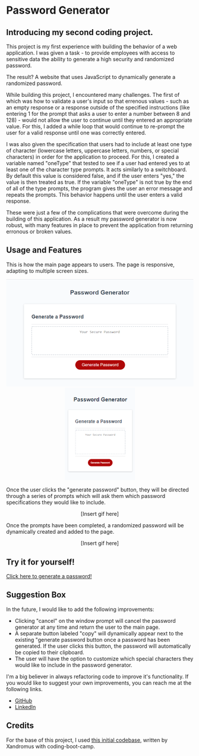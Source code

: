 # Password Generator

## Introducing my second coding project. 

This project is my first experience with building the behavior of a web application. I was given a task - to provide employees with access to sensitive data the ability to generate a high security and randomized password. 

The result? A website that uses JavaScript to dynamically generate a randomized password. 

While building this project, I encountered many challenges. The first of which was how to validate a user's input so that errenous values - such as an empty response or a response outside of the specified instructions (like entering 1 for the prompt that asks a user to enter a number between 8 and 128) - would not allow the user to continue until they entered an appropriate value. For this, I added a while loop that would continue to re-prompt the user for a valid response until one was correctly entered. 

I was also given the specification that users had to include at least one type of character (lowercase letters, uppercase letters, numbers, or special characters) in order for the application to proceed. For this, I created a variable named "oneType" that tested to see if a user had entered yes to at least one of the character type prompts. It acts similarly to a switchboard. By default this value is considered false, and if the user enters "yes," the value is then treated as true. If the variable "oneType" is not true by the end of all of the type prompts, the program gives the user an error message and repeats the prompts. This behavior happens until the user enters a valid response. 

These were just a few of the complications that were overcome during the building of this application. As a result my password generator is now robust, with many features in place to prevent the application from returning erronous or broken values. 

## Usage and Features

This is how the main page appears to users. The page is responsive, adapting to multiple screen sizes.

<p align="center">
<img src="./assets/images/desktop-password-gen.png"/>
<img src="./assets/images/mobile-password-gen.png">
</p>

Once the user clicks the "generate password" button, they will be directed through a series of prompts which will ask them which password specifications they would like to include. 

<center>[Insert gif here]</center>

Once the prompts have been completed, a randomized password will be dynamically created and added to the page. 

<center>[Insert gif here]</center>

## Try it for yourself!

<a href="https://ashlynn4567.github.io/Challenge3-PasswordGenerator/">Click here to generate a password!<a>

## Suggestion Box

In the future, I would like to add the following improvements:
- Clicking "cancel" on the window prompt will cancel the password generator at any time and return the user to the main page. 
- A separate button labeled "copy" will dynamically appear next to the existing "generate password button once a password has been generated. If the user clicks this button, the password will automatically be copied to their clipboard. 
- The user will have the option to customize which special characters they would like to include in the password generator. 


I'm a big believer in always refactoring code to improve it's functionality. If you would like to suggest your own improvements, you can reach me at the following links.

 - <a href="https://github.com/ashlynn4567">GitHub<a>
 - <a href="www.linkedin.com/in/Ashley-Lynn-Smith">LinkedIn<a>

## Credits

For the base of this project, I used <a href="https://github.com/coding-boot-camp/friendly-parakeet">this initial codebase</a>, written by Xandromus with coding-boot-camp.
